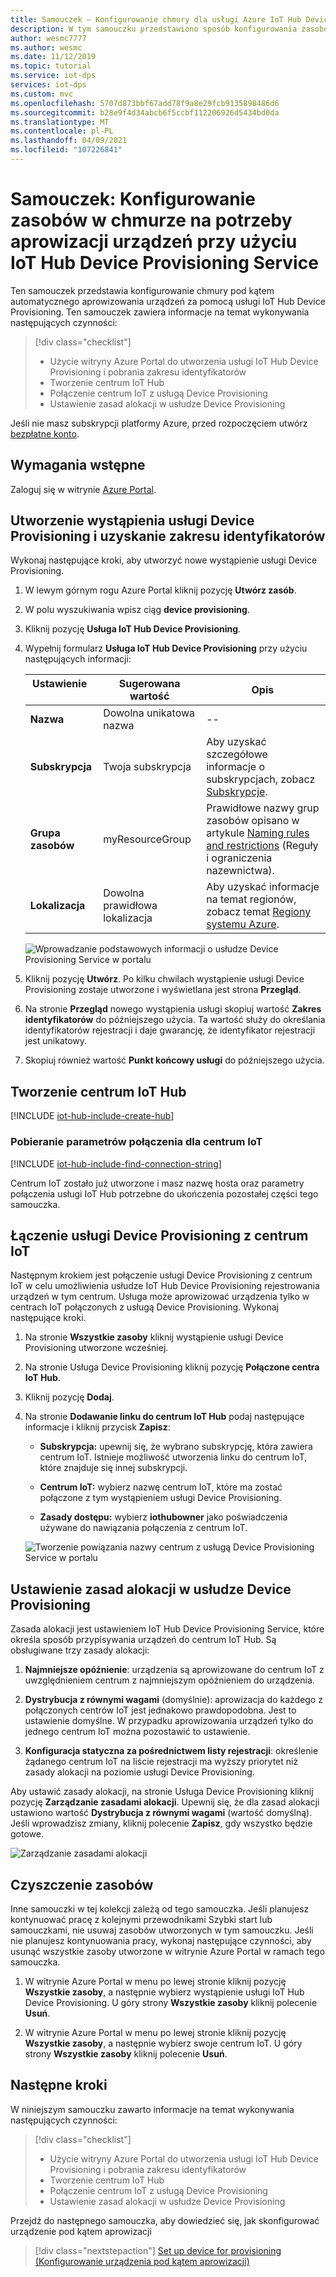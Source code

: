 ```yaml
---
title: Samouczek — Konfigurowanie chmury dla usługi Azure IoT Hub Device Provisioning Service w portalu
description: W tym samouczku przedstawiono sposób konfigurowania zasobów w chmurze na potrzeby aprowizacji urządzeń w [Azure Portal](https://portal.azure.com) przy użyciu IoT Hub Device PROVISIONING Service (DPS)
author: wesmc7777
ms.author: wesmc
ms.date: 11/12/2019
ms.topic: tutorial
ms.service: iot-dps
services: iot-dps
ms.custom: mvc
ms.openlocfilehash: 5707d873bbf67add78f9a8e29fcb9135898486d6
ms.sourcegitcommit: b28e9f4d34abcb6f5ccbf112206926d5434bd0da
ms.translationtype: MT
ms.contentlocale: pl-PL
ms.lasthandoff: 04/09/2021
ms.locfileid: "107226841"
---
```

# <a name="tutorial-configure-cloud-resources-for-device-provisioning-with-the-iot-hub-device-provisioning-service"></a>Samouczek: Konfigurowanie zasobów w chmurze na potrzeby aprowizacji urządzeń przy użyciu IoT Hub Device Provisioning Service

Ten samouczek przedstawia konfigurowanie chmury pod kątem automatycznego aprowizowania urządzeń za pomocą usługi IoT Hub Device Provisioning. Ten samouczek zawiera informacje na temat wykonywania następujących czynności:

> [!div class="checklist"]
> * Użycie witryny Azure Portal do utworzenia usługi IoT Hub Device Provisioning i pobrania zakresu identyfikatorów
> * Tworzenie centrum IoT Hub
> * Połączenie centrum IoT z usługą Device Provisioning
> * Ustawienie zasad alokacji w usłudze Device Provisioning

Jeśli nie masz subskrypcji platformy Azure, przed rozpoczęciem utwórz [bezpłatne konto](https://azure.microsoft.com/free/).

## <a name="prerequisites"></a>Wymagania wstępne

Zaloguj się w witrynie [Azure Portal](https://portal.azure.com/).

## <a name="create-a-device-provisioning-service-instance-and-get-the-id-scope"></a>Utworzenie wystąpienia usługi Device Provisioning i uzyskanie zakresu identyfikatorów

Wykonaj następujące kroki, aby utworzyć nowe wystąpienie usługi Device Provisioning.

1. W lewym górnym rogu Azure Portal kliknij pozycję **Utwórz zasób**.

2. W polu wyszukiwania wpisz ciąg **device provisioning**. 

3. Kliknij pozycję **Usługa IoT Hub Device Provisioning**.

4. Wypełnij formularz **Usługa IoT Hub Device Provisioning** przy użyciu następujących informacji:
    
   | Ustawienie       | Sugerowana wartość | Opis | 
   | ------------ | ------------------ | ------------------------------------------------- | 
   | **Nazwa** | Dowolna unikatowa nazwa | -- | 
   | **Subskrypcja** | Twoja subskrypcja  | Aby uzyskać szczegółowe informacje o subskrypcjach, zobacz [Subskrypcje](https://account.windowsazure.com/Subscriptions). |
   | **Grupa zasobów** | myResourceGroup | Prawidłowe nazwy grup zasobów opisano w artykule [Naming rules and restrictions](/azure/architecture/best-practices/resource-naming) (Reguły i ograniczenia nazewnictwa). |
   | **Lokalizacja** | Dowolna prawidłowa lokalizacja | Aby uzyskać informacje na temat regionów, zobacz temat [Regiony systemu Azure](https://azure.microsoft.com/regions/). |   

   ![Wprowadzanie podstawowych informacji o usłudze Device Provisioning Service w portalu](./media/tutorial-set-up-cloud/create-iot-dps-portal.png)

5. Kliknij pozycję **Utwórz**. Po kilku chwilach wystąpienie usługi Device Provisioning zostaje utworzone i wyświetlana jest strona **Przegląd**.

6. Na stronie **Przegląd** nowego wystąpienia usługi skopiuj wartość **Zakres identyfikatorów** do późniejszego użycia. Ta wartość służy do określania identyfikatorów rejestracji i daje gwarancję, że identyfikator rejestracji jest unikatowy.

7. Skopiuj również wartość **Punkt końcowy usługi** do późniejszego użycia. 

## <a name="create-an-iot-hub"></a>Tworzenie centrum IoT Hub

[!INCLUDE [iot-hub-include-create-hub](../../includes/iot-hub-include-create-hub.md)]

### <a name="retrieve-connection-string-for-iot-hub"></a>Pobieranie parametrów połączenia dla centrum IoT

[!INCLUDE [iot-hub-include-find-connection-string](../../includes/iot-hub-include-find-connection-string.md)]

Centrum IoT zostało już utworzone i masz nazwę hosta oraz parametry połączenia usługi IoT Hub potrzebne do ukończenia pozostałej części tego samouczka.

## <a name="link-the-device-provisioning-service-to-an-iot-hub"></a>Łączenie usługi Device Provisioning z centrum IoT

Następnym krokiem jest połączenie usługi Device Provisioning z centrum IoT w celu umożliwienia usłudze IoT Hub Device Provisioning rejestrowania urządzeń w tym centrum. Usługa może aprowizować urządzenia tylko w centrach IoT połączonych z usługą Device Provisioning. Wykonaj następujące kroki.

1. Na stronie **Wszystkie zasoby** kliknij wystąpienie usługi Device Provisioning utworzone wcześniej.

2. Na stronie Usługa Device Provisioning kliknij pozycję **Połączone centra IoT Hub**.

3. Kliknij pozycję **Dodaj**.

4. Na stronie **Dodawanie linku do centrum IoT Hub** podaj następujące informacje i kliknij przycisk **Zapisz**:

    * **Subskrypcja:** upewnij się, że wybrano subskrypcję, która zawiera centrum IoT. Istnieje możliwość utworzenia linku do centrum IoT, które znajduje się innej subskrypcji.

    * **Centrum IoT:** wybierz nazwę centrum IoT, które ma zostać połączone z tym wystąpieniem usługi Device Provisioning.

    * **Zasady dostępu:** wybierz **iothubowner** jako poświadczenia używane do nawiązania połączenia z centrum IoT.

   ![Tworzenie powiązania nazwy centrum z usługą Device Provisioning Service w portalu](./media/tutorial-set-up-cloud/link-iot-hub-to-dps-portal.png)

## <a name="set-the-allocation-policy-on-the-device-provisioning-service"></a>Ustawienie zasad alokacji w usłudze Device Provisioning

Zasada alokacji jest ustawieniem IoT Hub Device Provisioning Service, które określa sposób przypisywania urządzeń do centrum IoT Hub. Są obsługiwane trzy zasady alokacji: 

1. **Najmniejsze opóźnienie**: urządzenia są aprowizowane do centrum IoT z uwzględnieniem centrum z najmniejszym opóźnieniem do urządzenia.

2. **Dystrybucja z równymi wagami** (domyślnie): aprowizacja do każdego z połączonych centrów IoT jest jednakowo prawdopodobna. Jest to ustawienie domyślne. W przypadku aprowizowania urządzeń tylko do jednego centrum IoT można pozostawić to ustawienie. 

3. **Konfiguracja statyczna za pośrednictwem listy rejestracji**: określenie żądanego centrum IoT na liście rejestracji ma wyższy priorytet niż zasady alokacji na poziomie usługi Device Provisioning.

Aby ustawić zasady alokacji, na stronie Usługa Device Provisioning kliknij pozycję **Zarządzanie zasadami alokacji**. Upewnij się, że dla zasad alokacji ustawiono wartość **Dystrybucja z równymi wagami** (wartość domyślną). Jeśli wprowadzisz zmiany, kliknij polecenie **Zapisz**, gdy wszystko będzie gotowe.

![Zarządzanie zasadami alokacji](./media/tutorial-set-up-cloud/iot-dps-manage-allocation.png)

## <a name="clean-up-resources"></a>Czyszczenie zasobów

Inne samouczki w tej kolekcji zależą od tego samouczka. Jeśli planujesz kontynuować pracę z kolejnymi przewodnikami Szybki start lub samouczkami, nie usuwaj zasobów utworzonych w tym samouczku. Jeśli nie planujesz kontynuowania pracy, wykonaj następujące czynności, aby usunąć wszystkie zasoby utworzone w witrynie Azure Portal w ramach tego samouczka.

1. W witrynie Azure Portal w menu po lewej stronie kliknij pozycję **Wszystkie zasoby**, a następnie wybierz wystąpienie usługi IoT Hub Device Provisioning. U góry strony **Wszystkie zasoby** kliknij polecenie **Usuń**.  

2. W witrynie Azure Portal w menu po lewej stronie kliknij pozycję **Wszystkie zasoby**, a następnie wybierz swoje centrum IoT. U góry strony **Wszystkie zasoby** kliknij polecenie **Usuń**.
 
## <a name="next-steps"></a>Następne kroki

W niniejszym samouczku zawarto informacje na temat wykonywania następujących czynności:

> [!div class="checklist"]
> * Użycie witryny Azure Portal do utworzenia usługi IoT Hub Device Provisioning i pobrania zakresu identyfikatorów
> * Tworzenie centrum IoT Hub
> * Połączenie centrum IoT z usługą Device Provisioning
> * Ustawienie zasad alokacji w usłudze Device Provisioning

Przejdź do następnego samouczka, aby dowiedzieć się, jak skonfigurować urządzenie pod kątem aprowizacji

> [!div class="nextstepaction"]
> [Set up device for provisioning (Konfigurowanie urządzenia pod kątem aprowizacji)](tutorial-set-up-device.md)

